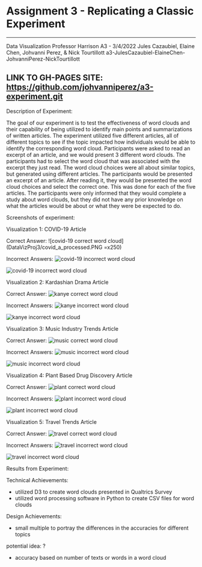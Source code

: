 Assignment 3 - Replicating a Classic Experiment  
===
---
Data Visualization 
Professor Harrison
A3 - 3/4/2022
Jules Cazaubiel, Elaine Chen, Johvanni Perez, & Nick Tourtillott
a3-JulesCazaubiel-ElaineChen-JohvanniPerez-NickTourtillott

LINK TO GH-PAGES SITE: https://github.com/johvanniperez/a3-experiment.git
---

Description of Experiment:

The goal of our experiment is to test the effectiveness of word clouds and their capability of being utilized to identify main points and summarizations of written articles. The experiment utilized five different articles, all of different topics to see if the topic impacted how individuals would be able to identify the corresponding word cloud. Participants were asked to read an excerpt of an article, and we would present 3 different word clouds. The participants had to select the word cloud that was associated with the excerpt they just read. The word cloud choices were all about similar topics, but generated using different articles. The participants would be presented an excerpt of an article. After reading it, they would be presented the word cloud choices and select the correct one. This was done for each of the five articles. The participants were only informed that they would complete a study about word clouds, but they did not have any prior knowledge on what the articles would be about or what they were be expected to do. 

Screenshots of experiment:

Visualization 1: COVID-19 Article

Correct Answer:
![covid-19 correct word cloud](DataVizProj3/covid_a_processed.PNG =x250)

Incorrect Answers:
![covid-19 incorrect word cloud](DataVizProj3/covid_b_processed.PNG)

![covid-19 incorrect word cloud](DataVizProj3/covid_c_processed.PNG)

Visualization 2: Kardashian Drama Article

Correct Answer:
![kanye correct word cloud](DataVizProj3/kanye_c_processed.PNG)

Incorrect Answers:
![kanye incorrect word cloud](DataVizProj3/kanye_a_processed.PNG)

![kanye incorrect word cloud](DataVizProj3/kanye_b_processed.PNG)

Visualization 3: Music Industry Trends Article

Correct Answer:
![music correct word cloud](DataVizProj3/music_a_processed.PNG)

Incorrect Answers:
![music incorrect word cloud](DataVizProj3/music_b_processed.PNG)

![music incorrect word cloud](DataVizProj3/music_c_processed.PNG)

Visualization 4: Plant Based Drug Discovery Article

Correct Answer:
![plant correct word cloud](DataVizProj3/plant_c_processed.PNG)


Incorrect Answers:
![plant incorrect word cloud](DataVizProj3/plant_a_processed.PNG)

![plant incorrect word cloud](DataVizProj3/plant_b_processed.PNG)


Visualization 5: Travel Trends Article

Correct Answer:
![travel correct word cloud](DataVizProj3/travel_b_processed.PNG)

Incorrect Answers:
![travel incorrect word cloud](DataVizProj3/travel_a_processed.PNG)

![travel incorrect word cloud](DataVizProj3/travel_c_processed.PNG)

Results from Experiment:


Technical Achievements: 
- utilized D3 to create word clouds presented in Qualtrics Survey
- utilized word processing software in Python to create CSV files for word clouds 

Design Achievements: 
- small multiple to portray the differences in the accuracies for different topics

potential idea: ? 
- accuracy based on number of texts or words in a word cloud